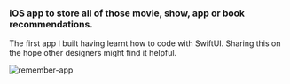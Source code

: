 ### iOS app to store all of those movie, show, app or book recommendations.
The first app I built having learnt how to code with SwiftUI. Sharing this on the hope other designers might find it helpful.

![remember-app](https://user-images.githubusercontent.com/1506312/117886231-ca1ac780-b2a6-11eb-82f8-1a42884eee13.png)

